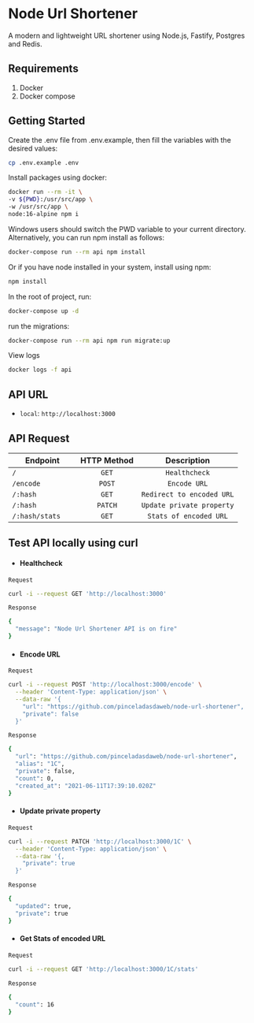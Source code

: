# Node Url Shortener

A modern and lightweight URL shortener using Node.js, Fastify, Postgres and Redis.

## Requirements
1. Docker
2. Docker compose

## Getting Started

Create the .env file from .env.example, then fill the variables with the desired values:

```sh
cp .env.example .env
```

Install packages using docker:

```sh
docker run --rm -it \
-v ${PWD}:/usr/src/app \
-w /usr/src/app \
node:16-alpine npm i
```

Windows users should switch the PWD variable to your current directory. Alternatively, you can run npm install as follows:

```sh
docker-compose run --rm api npm install
```

Or if you have node installed in your system, install using npm:

```sh
npm install
```
In the root of project, run:

```sh
docker-compose up -d
```

run the migrations:

```sh
docker-compose run --rm api npm run migrate:up
```

View logs

```sh
docker logs -f api
```

## API URL

- `local`: `http://localhost:3000`

## API Request

| Endpoint                  | HTTP Method             | Description               |
| ------------------------- | :---------------------: | :-----------------------: |
| `/`                       | `GET`                   | `Healthcheck`             |
| `/encode    `             | `POST`                  | `Encode URL`              |
| `/:hash         `         | `GET`                   | `Redirect to encoded URL` |
| `/:hash         `         | `PATCH`                 | `Update private property` |
| `/:hash/stats`            | `GET`                   | `Stats of encoded URL`    |


## Test API locally using curl

- #### Healthcheck

`Request`
```bash
curl -i --request GET 'http://localhost:3000'
```

`Response`
```bash
{
  "message": "Node Url Shortener API is on fire"
}
```

- #### Encode URL

`Request`
```bash
curl -i --request POST 'http://localhost:3000/encode' \
  --header 'Content-Type: application/json' \
  --data-raw '{
    "url": "https://github.com/pinceladasdaweb/node-url-shortener",
    "private": false
  }'
```

`Response`
```bash
{
  "url": "https://github.com/pinceladasdaweb/node-url-shortener",
  "alias": "1C",
  "private": false,
  "count": 0,
  "created_at": "2021-06-11T17:39:10.020Z"
}
```

- #### Update private property

`Request`
```bash
curl -i --request PATCH 'http://localhost:3000/1C' \
  --header 'Content-Type: application/json' \
  --data-raw '{,
    "private": true
  }'
```

`Response`
```bash
{
  "updated": true,
  "private": true
}
```

- #### Get Stats of encoded URL

`Request`
```bash
curl -i --request GET 'http://localhost:3000/1C/stats'
```

`Response`
```bash
{
  "count": 16
}
```
